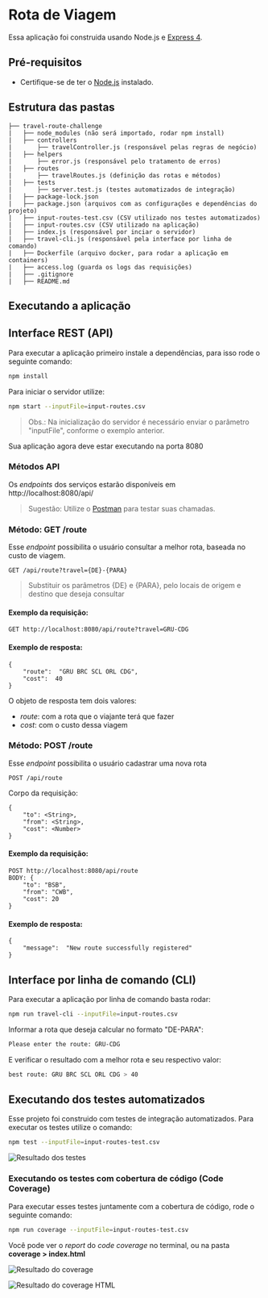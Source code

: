 
# Rota de Viagem
Essa aplicação foi construida usando Node.js e [Express 4](http://expressjs.com/).

## Pré-requisitos
-  Certifique-se de ter o [Node.js](http://nodejs.org/) instalado.

## Estrutura das pastas

    ├── travel-route-challenge
    |   ├── node_modules (não será importado, rodar npm install)
    |   ├── controllers 
    |       ├── travelController.js (responsável pelas regras de negócio)
    |   ├── helpers
    |       ├── error.js (responsável pelo tratamento de erros)
    |   ├── routes
    |       ├── travelRoutes.js (definição das rotas e métodos)
    |   ├── tests
    |       ├── server.test.js (testes automatizados de integração)
    |   ├── package-lock.json
    |   ├── package.json (arquivos com as configurações e dependências do projeto)
    |   ├── input-routes-test.csv (CSV utilizado nos testes automatizados)
    |   ├── input-routes.csv (CSV utilizado na aplicação)
    |   ├── index.js (responsável por inciar o servidor)
    |   ├── travel-cli.js (responsável pela interface por linha de comando)
    |   ├── Dockerfile (arquivo docker, para rodar a aplicação em containers)
    |   ├── access.log (guarda os logs das requisições)
    |   ├── .gitignore
    |   ├── README.md

## Executando a aplicação

## Interface REST (API)
Para executar a aplicação primeiro instale a dependências, para isso rode o seguinte comando:

```sh
npm install
``` 

Para iniciar o servidor utilize:

```sh
npm start --inputFile=input-routes.csv
```

   > Obs.: Na inicialização do servidor é necessário enviar o parâmetro "inputFile", conforme o exemplo anterior.
   
Sua aplicação agora deve estar executando na porta 8080

### Métodos API
 Os *endpoints* dos serviços estarão disponíveis em http://localhost:8080/api/

> Sugestão: Utilize o [Postman](https://www.getpostman.com/)  para testar suas chamadas.

### Método: GET  /route
Esse *endpoint* possibilita o usuário consultar a melhor rota, baseada no custo de viagem.

    GET /api/route?travel={DE}-{PARA}
    
  > Substituir os parâmetros {DE} e {PARA}, pelo locais de origem e destino que deseja consultar

#### Exemplo da requisição: 
    GET http://localhost:8080/api/route?travel=GRU-CDG
    
#### Exemplo de resposta:
 
    {
	    "route":  "GRU BRC SCL ORL CDG",
	    "cost":  40
	}

O objeto de resposta tem dois valores:

 - *route*: com a rota que o viajante terá que fazer
 - *cost*: com o custo dessa viagem

### Método: POST  /route
   Esse *endpoint* possibilita o usuário cadastrar uma nova rota
   
    POST /api/route
    
Corpo da requisição:

    {
	    "to": <String>,
	    "from": <String>,
	    "cost": <Number>
    }

#### Exemplo da requisição: 
    POST http://localhost:8080/api/route
    BODY: {
	    "to": "BSB",
	    "from": "CWB",
	    "cost": 20 
    }
    
#### Exemplo de resposta:
 
    {
	    "message":  "New route successfully registered"
    }
    
## Interface por linha de comando (CLI)

Para executar a aplicação por linha de comando basta rodar:

```sh
npm run travel-cli --inputFile=input-routes.csv
```
Informar a rota que deseja calcular no formato "DE-PARA": 
```sh
Please enter the route: GRU-CDG
```
E verificar o resultado com a melhor rota e seu respectivo valor:
```sh
best route: GRU BRC SCL ORL CDG > 40
```

## Executando dos testes automatizados

Esse projeto foi construido com testes de integração automatizados. Para executar os testes utilize o comando:
```sh
npm test --inputFile=input-routes-test.csv
```

![Resultado dos testes](https://i.ibb.co/wJZZmZ5/Screen-Shot-2021-01-03-at-15-03-19.png)

### Executando os testes com cobertura de código (Code Coverage)

Para executar esses testes juntamente com a cobertura de código, rode o seguinte comando:

```sh
npm run coverage --inputFile=input-routes-test.csv
```

Você pode ver o *report* do *code coverage* no terminal, ou na pasta **coverage > index.html**

![Resultado do coverage](https://i.ibb.co/tQhpBNc/Screen-Shot-2021-01-03-at-15-09-27.png)

![Resultado do coverage HTML](https://i.ibb.co/Chnx2dh/Screen-Shot-2021-01-03-at-15-14-25.png)
